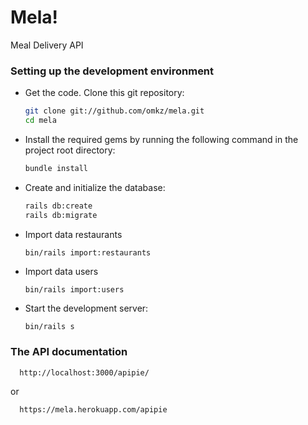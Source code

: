 # Mela!

Meal Delivery API


### Setting up the development environment

- Get the code. Clone this git repository:

  ```bash
  git clone git://github.com/omkz/mela.git
  cd mela
  ```

- Install the required gems by running the following command in the project root directory:

  ```bash
  bundle install
  ```

- Create and initialize the database:

  ```bash
  rails db:create
  rails db:migrate
  ```
- Import data restaurants
  ```
  bin/rails import:restaurants
  ```
  
- Import data users
  ```
  bin/rails import:users
  ```

- Start the development server:

  ```bash
  bin/rails s
  ```

### The API documentation
  ```
    http://localhost:3000/apipie/
  ```
or
  ```
    https://mela.herokuapp.com/apipie
  ```